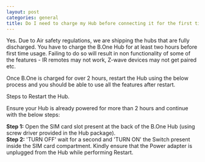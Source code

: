 ```yaml
---
layout: post
categories: general
title: Do I need to charge my Hub before connecting it for the first time?
---
```


Yes. Due to Air safety regulations, we are shipping the hubs that are fully discharged. You have to charge the B.One Hub for at least two hours before first time usage. Failing to do so will result in non functionality of some of the features - IR remotes may not work, Z-wave devices may not get paired etc.

Once B.One is charged for over 2 hours, restart the Hub using the below process and you should be able to use all the features after restart.

Steps to Restart the Hub.

Ensure your Hub is already powered for more than 2 hours and continue with the below steps:

**Step 1:** Open the SIM card slot present at the back of the B.One Hub (using screw driver provided in the Hub package).  
**Step 2:** 'TURN OFF' wait for a second and 'TURN ON' the Switch present inside the SIM card compartment. Kindly ensure that the Power adapter is unplugged from the Hub while performing Restart.